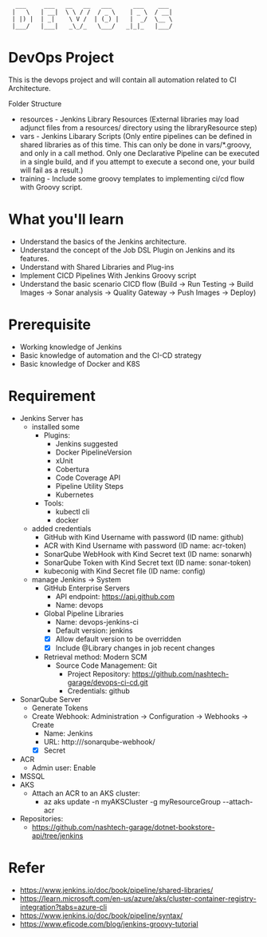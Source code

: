       ___     ___   __   __   ___      ___    ___   
     |   \   | __|  \ \ / /  / _ \    | _ \  / __|  
     | |) |  | _|    \ V /  | (_) |   |  _/  \__ \  
     |___/   |___|   _\_/_   \___/   _|_|_   |___/  

# DevOps Project
This is the devops project and will contain all automation related to CI Architecture. 


Folder Structure
 - resources - Jenkins Library Resources (External libraries may load adjunct files from a resources/ directory using the libraryResource step)
 - vars - Jenkins Libarary Scripts (Only entire pipelines can be defined in shared libraries as of this time. This can only be done in vars/*.groovy, and only in a call method. Only one Declarative Pipeline can be executed in a single build, and if you attempt to execute a second one, your build will fail as a result.)
 - training - Include some groovy templates to implementing ci/cd flow with Groovy script.

# What you'll learn
- Understand the basics of the Jenkins architecture.
- Understand the concept of the Job DSL Plugin on Jenkins and its features.
- Understand with Shared Libraries and Plug-ins
- Implement CICD Pipelines With Jenkins Groovy script
- Understand the basic scenario CICD flow (Build -> Run Testing -> Build Images -> Sonar analysis -> Quality Gateway -> Push Images -> Deploy)

# Prerequisite
- Working knowledge of Jenkins
- Basic knowledge of automation and the CI-CD strategy
- Basic knowledge of Docker and K8S

# Requirement
- Jenkins Server has
	- installed some
		- Plugins:
			- Jenkins suggested
 			- Docker PipelineVersion
			- xUnit
			- Cobertura
			- Code Coverage API
			- Pipeline Utility Steps
			- Kubernetes
		- Tools:
			- kubectl cli
			- docker
	- added credentials
		- GitHub with Kind Username with password (ID name: github)
		- ACR with Kind Username with password (ID name: acr-token)
		- SonarQube WebHook with Kind Secret text (ID name: sonarwh)
		- SonarQube Token with Kind Secret text (ID name: sonar-token)
		- kubeconig with Kind Secret file (ID name: config)
	- manage Jenkins -> System
   		- GitHub Enterprise Servers
			- API endpoint: https://api.github.com
			- Name: devops
		- Global Pipeline Libraries
			- Name: devops-jenkins-ci
			- Default version: jenkins
			- [x] Allow default version to be overridden
			- [x] Include @Library changes in job recent changes 
		- Retrieval method: Modern SCM
			- Source Code Management: Git
				- Project Repository: https://github.com/nashtech-garage/devops-ci-cd.git
				- Credentials: github
- SonarQube Server
  	- Generate Tokens
  	- Create Webhook: Administration -> Configuration -> Webhooks -> Create
  	  	- Name: Jenkins
  	  	- URL: 	http://<Jenkinserver>/sonarqube-webhook/
  	  	- [x] Secret
- ACR
  	- Admin user: Enable
- MSSQL
- AKS
	- Attach an ACR to an AKS cluster:
   		- az aks update -n myAKSCluster -g myResourceGroup --attach-acr <acr-name>
- Repositories:
	- https://github.com/nashtech-garage/dotnet-bookstore-api/tree/jenkins


# Refer
- https://www.jenkins.io/doc/book/pipeline/shared-libraries/
- https://learn.microsoft.com/en-us/azure/aks/cluster-container-registry-integration?tabs=azure-cli
- https://www.jenkins.io/doc/book/pipeline/syntax/
- https://www.eficode.com/blog/jenkins-groovy-tutorial
